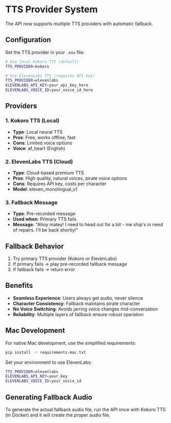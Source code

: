 # TTS Provider System

The API now supports multiple TTS providers with automatic fallback.

## Configuration

Set the TTS provider in your `.env` file:

```bash
# Use local Kokoro TTS (default)
TTS_PROVIDER=kokoro

# Use ElevenLabs TTS (requires API key)
TTS_PROVIDER=elevenlabs
ELEVENLABS_API_KEY=your_api_key_here
ELEVENLABS_VOICE_ID=your_voice_id_here
```

## Providers

### 1. Kokoro TTS (Local)
- **Type**: Local neural TTS
- **Pros**: Free, works offline, fast
- **Cons**: Limited voice options
- **Voice**: af_heart (English)

### 2. ElevenLabs TTS (Cloud)
- **Type**: Cloud-based premium TTS
- **Pros**: High quality, natural voices, pirate voice options
- **Cons**: Requires API key, costs per character
- **Model**: eleven_monolingual_v1

### 3. Fallback Message
- **Type**: Pre-recorded message
- **Used when**: Primary TTS fails
- **Message**: "Ahoy matey! I need to head out for a bit - me ship's in need of repairs. I'll be back shortly!"

## Fallback Behavior

1. Try primary TTS provider (Kokoro or ElevenLabs)
2. If primary fails → play pre-recorded fallback message
3. If fallback fails → return error

## Benefits

- **Seamless Experience**: Users always get audio, never silence
- **Character Consistency**: Fallback maintains pirate character
- **No Voice Switching**: Avoids jarring voice changes mid-conversation
- **Reliability**: Multiple layers of fallback ensure robust operation

## Mac Development

For native Mac development, use the simplified requirements:

```bash
pip install -r requirements-mac.txt
```

Set your environment to use ElevenLabs:
```bash
TTS_PROVIDER=elevenlabs
ELEVENLABS_API_KEY=your_key
ELEVENLABS_VOICE_ID=your_voice_id
```

## Generating Fallback Audio

To generate the actual fallback audio file, run the API once with Kokoro TTS (in Docker) and it will create the proper audio file.